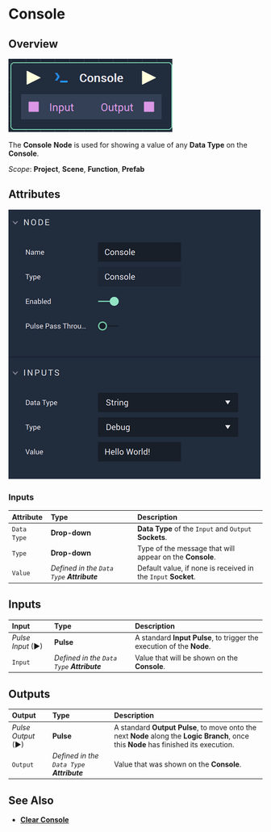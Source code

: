 # Console

## Overview

![The Console Node.](../../.gitbook/assets/consolenode.png)

The **Console** **Node** is used for showing a value of any **Data Type** on the **Console**.

*Scope*: **Project**, **Scene**, **Function**, **Prefab**

## Attributes

![The Console Node Attributes.](../../.gitbook/assets/consoleattributes.png)

### Inputs

| Attribute | Type | Description |
| :--- | :--- | :--- |
| `Data Type` | **Drop-down** | **Data Type** of the `Input` and `Output` **Sockets**. |
| `Type` | **Drop-down** | Type of the message that will appear on the **Console**. |
| `Value` | _Defined in the `Data Type` **Attribute**_ | Default value, if none is received in the `Input` **Socket**. |

## Inputs

| Input | Type | Description |
| :--- | :--- | :--- |
| _Pulse Input_ \(►\) | **Pulse** | A standard **Input Pulse**, to trigger the execution of the **Node**. |
| `Input` | _Defined in the `Data Type` **Attribute**_ | Value that will be shown on the **Console**. |

## Outputs

| Output | Type | Description |
| :--- | :--- | :--- |
| _Pulse Output_ \(►\) | **Pulse** | A standard **Output Pulse**, to move onto the next **Node** along the **Logic Branch**, once this **Node** has finished its execution. |
| `Output` | _Defined in the `Data Type` **Attribute**_ | Value that was shown on the **Console**. |

## See Also

* [**Clear Console**](clear-console.md)

